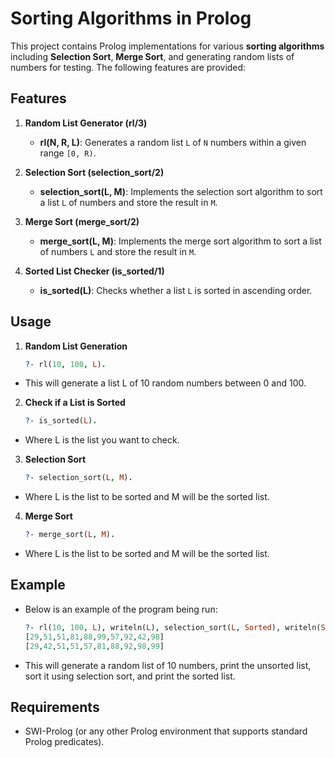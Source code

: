 # Sorting Algorithms in Prolog

This project contains Prolog implementations for various **sorting algorithms** including **Selection Sort**, **Merge Sort**, and generating random lists of numbers for testing. The following features are provided:

## Features
1. **Random List Generator (rl/3)**
    - **rl(N, R, L)**: Generates a random list `L` of `N` numbers within a given range `[0, R)`.

2. **Selection Sort (selection_sort/2)**
    - **selection_sort(L, M)**: Implements the selection sort algorithm to sort a list `L` of numbers and store the result in `M`.

3. **Merge Sort (merge_sort/2)**
    - **merge_sort(L, M)**: Implements the merge sort algorithm to sort a list of numbers `L` and store the result in `M`.

4. **Sorted List Checker (is_sorted/1)**
    - **is_sorted(L)**: Checks whether a list `L` is sorted in ascending order.

## Usage

1. **Random List Generation**
    ```prolog
    ?- rl(10, 100, L).
  - This will generate a list L of 10 random numbers between 0 and 100.

2. **Check if a List is Sorted**
    ```prolog
    ?- is_sorted(L).
  - Where L is the list you want to check.

3. **Selection Sort**
    ```prolog
    ?- selection_sort(L, M).
  - Where L is the list to be sorted and M will be the sorted list.

4. **Merge Sort**
    ```prolog
    ?- merge_sort(L, M).
  - Where L is the list to be sorted and M will be the sorted list.

## Example
- Below is an example of the program being run:
    ```prolog
    ?- rl(10, 100, L), writeln(L), selection_sort(L, Sorted), writeln(Sorted).
    [29,51,51,81,88,99,57,92,42,98]
    [29,42,51,51,57,81,88,92,98,99]
- This will generate a random list of 10 numbers, print the unsorted list, sort it using selection sort, and print the sorted list.

## Requirements
- SWI-Prolog (or any other Prolog environment that supports standard Prolog predicates).

